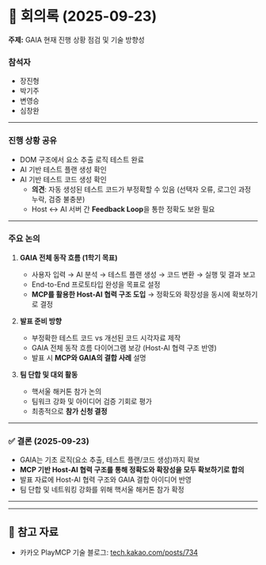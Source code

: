 # 📑 회의록 (2025-09-23)

**주제:** GAIA 현재 진행 상황 점검 및 기술 방향성 

### 참석자
- 장진형  
- 박기주  
- 변영승  
- 심창완  

---

### 진행 상황 공유
- DOM 구조에서 요소 추출 로직 테스트 완료  
- AI 기반 테스트 플랜 생성 확인  
- AI 기반 테스트 코드 생성 확인  
  - **의견**: 자동 생성된 테스트 코드가 부정확할 수 있음 (선택자 오류, 로그인 과정 누락, 검증 불충분)  
  - Host ↔ AI 서버 간 **Feedback Loop**을 통한 정확도 보완 필요  

---

### 주요 논의
1. **GAIA 전체 동작 흐름 (1학기 목표)**  
   - 사용자 입력 → AI 분석 → 테스트 플랜 생성 → 코드 변환 → 실행 및 결과 보고  
   - End-to-End 프로토타입 완성을 목표로 설정  
   - **MCP를 활용한 Host-AI 협력 구조 도입** → 정확도와 확장성을 동시에 확보하기로 결정  

2. **발표 준비 방향**  
   - 부정확한 테스트 코드 vs 개선된 코드 시각자료 제작  
   - GAIA 전체 동작 흐름 다이어그램 보강 (Host-AI 협력 구조 반영)  
   - 발표 시 **MCP와 GAIA의 결합 사례** 설명  

3. **팀 단합 및 대외 활동**  
   - 핵서울 해커톤 참가 논의  
   - 팀워크 강화 및 아이디어 검증 기회로 평가  
   - 최종적으로 **참가 신청 결정**  

---

### ✅ 결론 (2025-09-23)
- GAIA는 기초 로직(요소 추출, 테스트 플랜/코드 생성)까지 확보  
- **MCP 기반 Host-AI 협력 구조를 통해 정확도와 확장성을 모두 확보하기로 합의**  
- 발표 자료에 Host-AI 협력 구조와 GAIA 결합 아이디어 반영  
- 팀 단합 및 네트워킹 강화를 위해 핵서울 해커톤 참가 확정  

---
---

## 📌 참고 자료
- 카카오 PlayMCP 기술 블로그: [tech.kakao.com/posts/734](https://tech.kakao.com/posts/734)  
